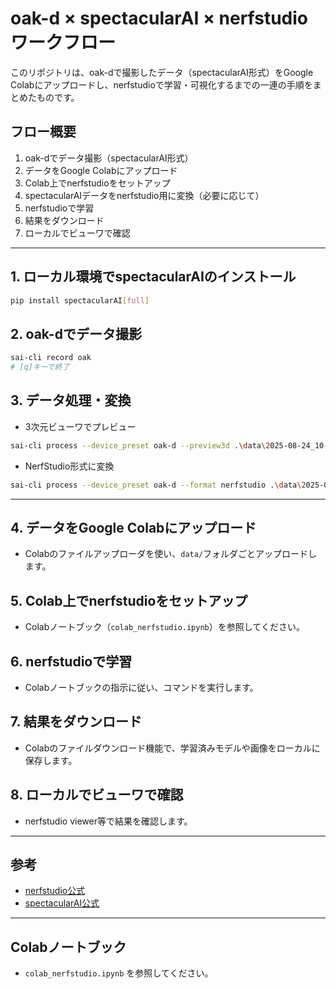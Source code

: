 # oak-d × spectacularAI × nerfstudio ワークフロー

このリポジトリは、oak-dで撮影したデータ（spectacularAI形式）をGoogle Colabにアップロードし、nerfstudioで学習・可視化するまでの一連の手順をまとめたものです。

## フロー概要
1. oak-dでデータ撮影（spectacularAI形式）
2. データをGoogle Colabにアップロード
3. Colab上でnerfstudioをセットアップ
4. spectacularAIデータをnerfstudio用に変換（必要に応じて）
5. nerfstudioで学習
6. 結果をダウンロード
7. ローカルでビューワで確認

---


## 1. ローカル環境でspectacularAIのインストール
```bash
pip install spectacularAI[full]
```

## 2. oak-dでデータ撮影
```bash
sai-cli record oak
# [q]キーで終了
```

## 3. データ処理・変換
- 3次元ビューワでプレビュー
```bash
sai-cli process --device_preset oak-d --preview3d .\data\2025-08-24_10-37-14 .\processed
```
- NerfStudio形式に変換
```bash
sai-cli process --device_preset oak-d --format nerfstudio .\data\2025-08-24_10-37-14 .\processed
```

---

## 4. データをGoogle Colabにアップロード
- Colabのファイルアップローダを使い、`data/`フォルダごとアップロードします。

## 5. Colab上でnerfstudioをセットアップ
- Colabノートブック（`colab_nerfstudio.ipynb`）を参照してください。


## 6. nerfstudioで学習
- Colabノートブックの指示に従い、コマンドを実行します。

## 7. 結果をダウンロード
- Colabのファイルダウンロード機能で、学習済みモデルや画像をローカルに保存します。

## 8. ローカルでビューワで確認
- nerfstudio viewer等で結果を確認します。

---

## 参考
- [nerfstudio公式](https://docs.nerf.studio/)
- [spectacularAI公式](https://docs.spectacularai.com/)

---

## Colabノートブック
- `colab_nerfstudio.ipynb` を参照してください。
